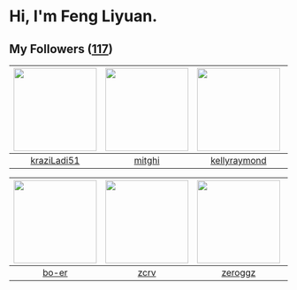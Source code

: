 # Hi, I'm Feng Liyuan.

## My Followers ([117](https://github.com/SunRunAway?tab=followers))

| <img src="https://avatars.githubusercontent.com/u/120910584?v=4" width="150" height="150" /> | <img src="https://avatars.githubusercontent.com/u/55898975?v=4" width="150" height="150" /> | <img src="https://avatars.githubusercontent.com/u/58126365?v=4" width="150" height="150" /> | <img src="https://avatars.githubusercontent.com/u/50138288?v=4" width="150" height="150" /> |
| :------------------------------------------------------------------------------------------: | :-----------------------------------------------------------------------------------------: | :-----------------------------------------------------------------------------------------: | :-----------------------------------------------------------------------------------------: |
|                         [kraziLadi51](https://github.com/kraziLadi51)                        |                             [mitghi](https://github.com/mitghi)                             |                       [kellyraymond](https://github.com/kellyraymond)                       |                       [xuhuifang996](https://github.com/xuhuifang996)                       |

| <img src="https://avatars.githubusercontent.com/u/49479987?v=4" width="150" height="150" /> | <img src="https://avatars.githubusercontent.com/u/119645983?v=4" width="150" height="150" /> | <img src="https://avatars.githubusercontent.com/u/55519398?v=4" width="150" height="150" /> | <img src="https://avatars.githubusercontent.com/u/65283311?v=4" width="150" height="150" /> |
| :-----------------------------------------------------------------------------------------: | :------------------------------------------------------------------------------------------: | :-----------------------------------------------------------------------------------------: | :-----------------------------------------------------------------------------------------: |
|                              [bo-er](https://github.com/bo-er)                              |                                [zcrv](https://github.com/zcrv)                               |                            [zeroggz](https://github.com/zeroggz)                            |                           [alekssze](https://github.com/alekssze)                           |
